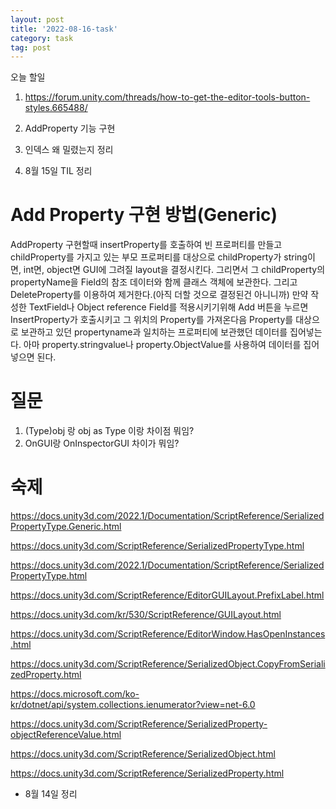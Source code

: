 ```yaml
---
layout: post
title: '2022-08-16-task'
category: task
tag: post
---
```


오늘 할일
1. https://forum.unity.com/threads/how-to-get-the-editor-tools-button-styles.665488/

2. AddProperty 기능 구현
3. 인덱스 왜 밀렸는지 정리
4. 8월 15일 TIL 정리


# Add Property 구현 방법(Generic)
AddProperty 구현할때 insertProperty를 호출하여 빈 프로퍼티를 만들고
childProperty를 가지고 있는 부모 프로퍼티를 대상으로 childProperty가 string이면, int면, object면 GUI에 그려질 layout을 결정시킨다. 그리면서 그 childProperty의 propertyName을 Field의 참조 데이터와 함께 클래스 객체에 보관한다. 그리고 DeleteProperty를 이용하여 제거한다.(아직 더할 것으로 결정된건 아니니까)
만약 작성한 TextField나 Object reference Field를 적용시키기위해 Add 버튼을 누르면 InsertProperty가 호출시키고 그 위치의 Property를 가져온다음 Property를 대상으로 보관하고 있던 propertyname과 일치하는 프로퍼티에 보관했던 데이터를 집어넣는다. 아마 property.stringvalue나 property.ObjectValue를 사용하여 데이터를 집어넣으면 된다.



# 질문
1. (Type)obj 랑 obj as Type 이랑 차이점 뭐임?
2. OnGUI랑 OnInspectorGUI 차이가 뭐임?


# 숙제
https://docs.unity3d.com/2022.1/Documentation/ScriptReference/SerializedPropertyType.Generic.html

https://docs.unity3d.com/ScriptReference/SerializedPropertyType.html

https://docs.unity3d.com/2022.1/Documentation/ScriptReference/SerializedPropertyType.html

https://docs.unity3d.com/ScriptReference/EditorGUILayout.PrefixLabel.html

https://docs.unity3d.com/kr/530/ScriptReference/GUILayout.html

https://docs.unity3d.com/ScriptReference/EditorWindow.HasOpenInstances.html

https://docs.unity3d.com/ScriptReference/SerializedObject.CopyFromSerializedProperty.html

https://docs.microsoft.com/ko-kr/dotnet/api/system.collections.ienumerator?view=net-6.0

https://docs.unity3d.com/ScriptReference/SerializedProperty-objectReferenceValue.html

https://docs.unity3d.com/ScriptReference/SerializedObject.html

https://docs.unity3d.com/ScriptReference/SerializedProperty.html




+ 8월 14일 정리




 